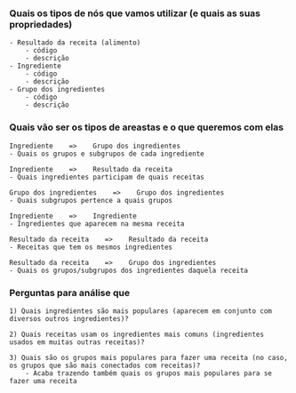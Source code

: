 ### Quais os tipos de nós que vamos utilizar (e quais as suas propriedades)

```
- Resultado da receita (alimento)
	- código
	- descrição
- Ingrediente
	- código
	- descrição
- Grupo dos ingredientes
	- código
	- descrição
```


### Quais vão ser os tipos de areastas e o que queremos com elas

```
Ingrediente    =>    Grupo dos ingredientes
- Quais os grupos e subgrupos de cada ingrediente

Ingrediente    =>    Resultado da receita
- Quais ingredientes participam de quais receitas

Grupo dos ingredientes    =>    Grupo dos ingredientes
- Quais subgrupos pertence a quais grupos

Ingrediente    =>    Ingrediente
- Ingredientes que aparecem na mesma receita

Resultado da receita    =>    Resultado da receita
- Receitas que tem os mesmos ingredientes

Resultado da receita    =>    Grupo dos ingredientes
- Quais os grupos/subgrupos dos ingredientes daquela receita
```


### Perguntas para análise que 

```
1) Quais ingredientes são mais populares (aparecem em conjunto com diversos outros ingredientes)?

2) Quais receitas usam os ingredientes mais comuns (ingredientes usados em muitas outras receitas)?

3) Quais são os grupos mais populares para fazer uma receita (no caso, os grupos que são mais conectados com receitas)?
	- Acaba trazendo também quais os grupos mais populares para se fazer uma receita
```
